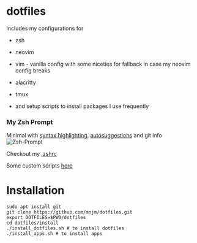 # dotfiles

Includes my configurations for

- zsh

- neovim

- vim - vanilla config with some niceties for fallback in case my neovim config breaks

- alacritty

- tmux

- and setup scripts to install packages I use frequently

### My Zsh Prompt

Minimal with [syntax highlighting](https://github.com/zsh-users/zsh-syntax-highlighting), [autosuggestions](https://github.com/zsh-users/zsh-autosuggestions) and git info
![Zsh-Prompt](https://github.com/mnjm/dotfiles/blob/assets/zsh_prompt.png?raw=true)

Checkout my [.zshrc](https://github.com/mnjm/dotfiles/blob/master/zsh/zshrc)

Some custom scripts [here](https://github.com/mnjm/dotfiles/tree/63c199ce6afdda70aecc617dc95cd707c99cbad1/bin/dot-local/bin)

# Installation

```shell
sudo apt install git
git clone https://github.com/mnjm/dotfiles.git
export DOTFILES=$PWD/dotfiles
cd dotfiles/install
./install_dotfiles.sh # to install dotfiles
./install_apps.sh # to install apps
```
